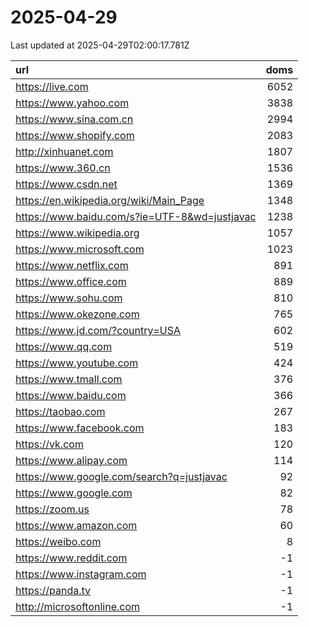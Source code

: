 # 2025-04-29

<!-- BEGIN -->
Last updated at 2025-04-29T02:00:17.781Z

url | doms
:- | -:
https://live.com | 6052
https://www.yahoo.com | 3838
https://www.sina.com.cn | 2994
https://www.shopify.com | 2083
http://xinhuanet.com | 1807
https://www.360.cn | 1536
https://www.csdn.net | 1369
https://en.wikipedia.org/wiki/Main_Page | 1348
https://www.baidu.com/s?ie=UTF-8&wd=justjavac | 1238
https://www.wikipedia.org | 1057
https://www.microsoft.com | 1023
https://www.netflix.com | 891
https://www.office.com | 889
https://www.sohu.com | 810
https://www.okezone.com | 765
https://www.jd.com/?country=USA | 602
https://www.qq.com | 519
https://www.youtube.com | 424
https://www.tmall.com | 376
https://www.baidu.com | 366
https://taobao.com | 267
https://www.facebook.com | 183
https://vk.com | 120
https://www.alipay.com | 114
https://www.google.com/search?q=justjavac | 92
https://www.google.com | 82
https://zoom.us | 78
https://www.amazon.com | 60
https://weibo.com | 8
https://www.reddit.com | -1
https://www.instagram.com | -1
https://panda.tv | -1
http://microsoftonline.com | -1
<!-- END -->
